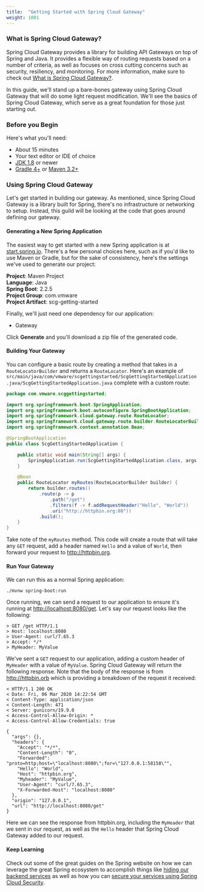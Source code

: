 ```yaml
---
title:  "Getting Started with Spring Cloud Gateway"
weight: 1001
---
```


### What is Spring Cloud Gateway?

Spring Cloud Gateway provides a library for building API Gateways on top of Spring and Java. It provides a flexible way of routing requests based on a number of criteria, as well as focuses on cross cutting concerns such as security, resiliency, and monitoring. For more information, make sure to check out [What is Spring Cloud Gateway?](/guides/spring/spring-cloud-gateway/scg-what-is/).

In this guide, we'll stand up a bare-bones gateway using Spring Cloud Gateway that will do some light request modification. We'll see the basics of Spring Cloud Gateway, which serve as a great foundation for those just starting out.

### Before you Begin

Here's what you'll need:

- About 15 minutes
- Your text editor or IDE of choice
- [JDK 1.8](https://www.oracle.com/java/technologies/javase-downloads.html) or newer
- [Gradle 4+](https://gradle.org/install/) or [Maven 3.2+](https://maven.apache.org/download.cgi)

### Using Spring Cloud Gateway

Let's get started in building our gateway. As mentioned, since Spring Cloud Gateway is a library built for Spring, there's no infrastructure or networking to setup. Instead, this guild will be looking at the code that goes around defining our gateway.

#### Generating a New Spring Application

The easiest way to get started with a new Spring application is at [start.spring.io](https://start.spring.io/). There's a few personal choices here, such as if you'd like to use Maven or Gradle, but for the sake of consistency, here's the settings we've used to generate our project:

**Project**: Maven Project  
**Language**: Java  
**Spring Boot**: 2.2.5  
**Project Group**: com.vmware  
**Project Artifact**: scg-getting-started

Finally, we'll just need one dependency for our application:

- Gateway

Click **Generate** and you'll download a zip file of the generated code.

#### Building Your Gateway

You can configure a basic route by creating a method that takes in a `RouteLocatorBuilder` and returns a `RouteLocator`. Here's an example of `src/main/java/com/vmware/scgettingstarted/ScgGettingStartedApplication.java/ScgGettingStartedApplication.java` complete with a custom route:

```java
package com.vmware.scggettingstarted;

import org.springframework.boot.SpringApplication;
import org.springframework.boot.autoconfigure.SpringBootApplication;
import org.springframework.cloud.gateway.route.RouteLocator;
import org.springframework.cloud.gateway.route.builder.RouteLocatorBuilder;
import org.springframework.context.annotation.Bean;

@SpringBootApplication
public class ScgGettingStartedApplication {

	public static void main(String[] args) {
		SpringApplication.run(ScgGettingStartedApplication.class, args);
	}

	@Bean
	public RouteLocator myRoutes(RouteLocatorBuilder builder) {
		return builder.routes()
			.route(p -> p
				.path("/get")
				.filters(f -> f.addRequestHeader("Hello", "World"))
				.uri("http://httpbin.org:80"))
			.build();
	}
}
```

Take note of the `myRoutes` method. This code will create a route that will take any `GET` request, add a header named `Hello` and a value of `World`, then forward your request to http://httpbin.org.

#### Run Your Gateway

We can run this as a normal Spring application:

`./mvnw spring-boot:run`

Once running, we can send a request to our application to ensure it's running at [http://localhost:8080/get](http://localhost:8080/get). Let's say our request looks like the following:

```
> GET /get HTTP/1.1
> Host: localhost:8080
> User-Agent: curl/7.65.3
> Accept: */*
> MyHeader: MyValue
```

We've sent a `GET` request to our application, adding a custom header of `MyHeader` with a value of `MyValue`. Spring Cloud Gateway will return the following response. Note that the body of the response is from http://httpbin.orb which is providing a breakdown of the request it received:

```
< HTTP/1.1 200 OK
< Date: Fri, 06 Mar 2020 14:22:54 GMT
< Content-Type: application/json
< Content-Length: 471
< Server: gunicorn/19.9.0
< Access-Control-Allow-Origin: *
< Access-Control-Allow-Credentials: true

{
  "args": {}, 
  "headers": {
    "Accept": "*/*", 
    "Content-Length": "0", 
    "Forwarded": "proto=http;host=\"localhost:8080\";for=\"127.0.0.1:58158\"", 
    "Hello": "World", 
    "Host": "httpbin.org", 
    "Myheader": "MyValue", 
    "User-Agent": "curl/7.65.3", 
    "X-Forwarded-Host": "localhost:8080"
  }, 
  "origin": "127.0.0.1", 
  "url": "http://localhost:8080/get"
}
```

Here we can see the response from httpbin.org, including the `MyHeader` that we sent in our request, as well as the `Hello` header that Spring Cloud Gateway added to our request.

#### Keep Learning

Check out some of the great guides on the Spring website on how we can leverage the great Spring ecosystem to accomplish things like [hiding our backend services](https://spring.io/blog/2019/07/01/hiding-services-runtime-discovery-with-spring-cloud-gateway) as well as how you can [secure your services using Spring Cloud Security](https://spring.io/blog/2019/08/16/securing-services-with-spring-cloud-gateway).
